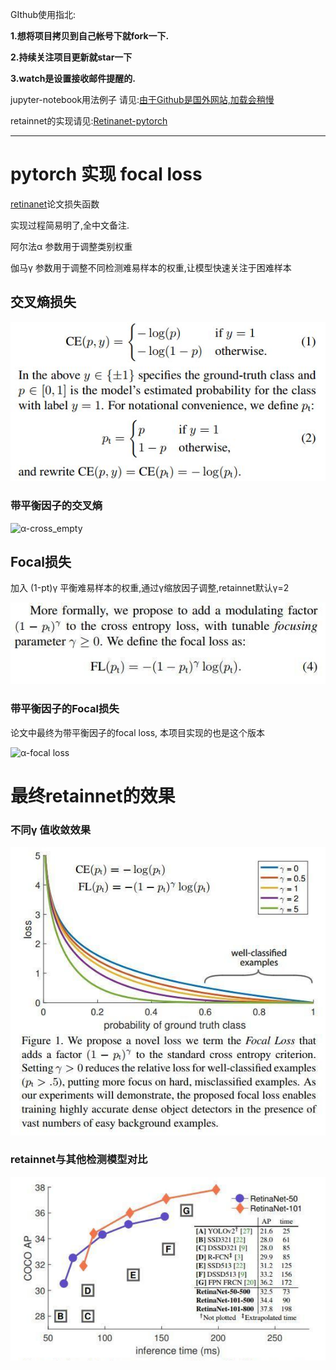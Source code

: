 GIthub使用指北:

**1.想将项目拷贝到自己帐号下就fork一下.**

**2.持续关注项目更新就star一下**

**3.watch是设置接收邮件提醒的.**

jupyter-notebook用法例子 请见:[由于Github是国外网站,加载会稍慢](https://github.com/yatengLG/Focal-Loss-Pytorch/blob/master/Demo.ipynb)
 
 retainnet的实现请见:[Retinanet-pytorch](https://github.com/yatengLG/Retinanet-Pytorch)

---

# pytorch 实现 focal loss

[retinanet](https://arxiv.org/abs/1708.02002)论文损失函数

实现过程简易明了,全中文备注.

阿尔法α 参数用于调整类别权重

伽马γ   参数用于调整不同检测难易样本的权重,让模型快速关注于困难样本

## 交叉熵损失

![cross_empty](images/cross_empty.JPG)

### 带平衡因子的交叉熵

![α-cross_empty](images/α-cross_empty.JPG)

## Focal损失
加入 (1-pt)γ 平衡难易样本的权重,通过γ缩放因子调整,retainnet默认γ=2

![focal loss](images/fl_loss.JPG)

### 带平衡因子的Focal损失
论文中最终为带平衡因子的focal loss, 本项目实现的也是这个版本

![α-focal loss](images/α-fl_loss.JPG)


# 最终retainnet的效果
### 不同γ 值收敛效果

![focal loss_效果](images/fl_loss_效果.JPG)

### retainnet与其他检测模型对比

![retainnet对比图](images/retainnet对比图.png)


